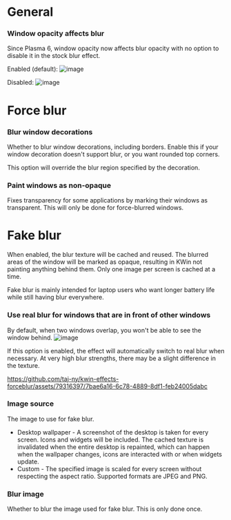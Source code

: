 # General
### Window opacity affects blur
Since Plasma 6, window opacity now affects blur opacity with no option to disable it in the stock blur effect.

Enabled (default):
![image](https://github.com/taj-ny/kwin-effects-forceblur/assets/79316397/525a3611-62f0-4c7e-b01c-253a05cbd3ca)

Disabled:
![image](https://github.com/taj-ny/kwin-effects-forceblur/assets/79316397/b4f35a24-e288-4c51-9707-494942abdaa0)

# Force blur
### Blur window decorations
Whether to blur window decorations, including borders. Enable this if your window decoration doesn't support blur, or you want rounded top corners.

This option will override the blur region specified by the decoration.

### Paint windows as non-opaque
Fixes transparency for some applications by marking their windows as transparent. This will only be done for force-blurred windows.

# Fake blur
When enabled, the blur texture will be cached and reused. The blurred areas of the window will be marked as opaque, resulting in KWin not painting anything behind them.
Only one image per screen is cached at a time.

Fake blur is mainly intended for laptop users who want longer battery life while still having blur everywhere.

### Use real blur for windows that are in front of other windows
By default, when two windows overlap, you won't be able to see the window behind.
![image](https://github.com/taj-ny/kwin-effects-forceblur/assets/79316397/e581b5c1-7b2c-41c4-b180-4da5306747e1)

If this option is enabled, the effect will automatically switch to real blur when necessary. At very high blur strengths, there may be a slight difference in the texture.

https://github.com/taj-ny/kwin-effects-forceblur/assets/79316397/7bae6a16-6c78-4889-8df1-feb24005dabc

### Image source
The image to use for fake blur.

- Desktop wallpaper - A screenshot of the desktop is taken for every screen. Icons and widgets will be included. The cached texture is invalidated when the entire desktop is repainted,
which can happen when the wallpaper changes, icons are interacted with or when widgets update.
- Custom - The specified image is scaled for every screen without respecting the aspect ratio. Supported formats are JPEG and PNG.

### Blur image
Whether to blur the image used for fake blur. This is only done once.
